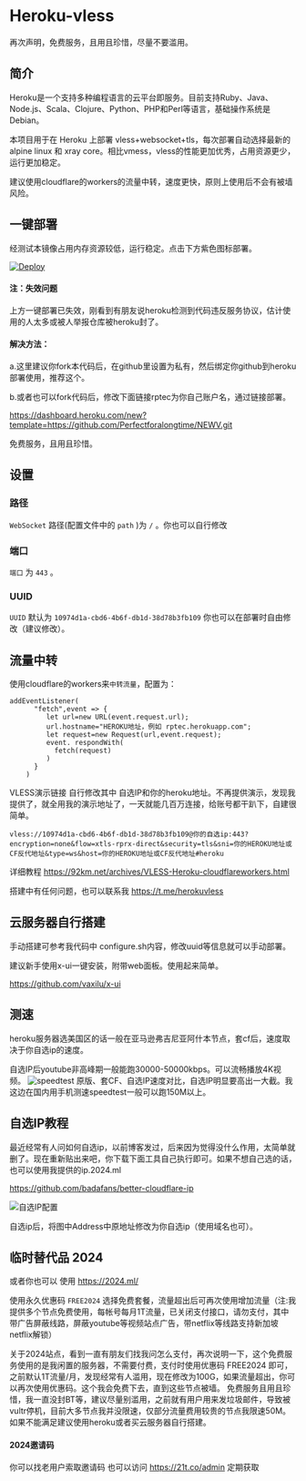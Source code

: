 # Heroku-vless

再次声明，免费服务，且用且珍惜，尽量不要滥用。

## 简介
Heroku是一个支持多种编程语言的云平台即服务。目前支持Ruby、Java、Node.js、Scala、Clojure、Python、PHP和Perl等语言，基础操作系统是Debian。

本项目用于在 Heroku 上部署 vless+websocket+tls，每次部署自动选择最新的 alpine linux 和 xray core。相比vmess，vless的性能更加优秀，占用资源更少，运行更加稳定。

建议使用cloudflare的workers的流量中转，速度更快，原则上使用后不会有被墙风险。

## 一键部署

经测试本镜像占用内存资源较低，运行稳定。点击下方紫色图标部署。

[![Deploy](https://www.herokucdn.com/deploy/button.png)](https://dashboard.heroku.com/new?template=https://github.com/Perfectforalongtime/NEWV)


#### 注：失效问题
上方一键部署已失效，刚看到有朋友说heroku检测到代码违反服务协议，估计使用的人太多或被人举报仓库被heroku封了。

#### 解决方法：
a.这里建议你fork本代码后，在github里设置为私有，然后绑定你github到heroku部署使用，推荐这个。

b.或者也可以fork代码后，修改下面链接rptec为你自己账户名，通过链接部署。

https://dashboard.heroku.com/new?template=https://github.com/Perfectforalongtime/NEWV.git

免费服务，且用且珍惜。

## 设置

### 路径

`WebSocket` 路径(配置文件中的 `path` )为 `/` 。你也可以自行修改

### 端口

`端口` 为 `443` 。

### UUID

`UUID` 默认为 `10974d1a-cbd6-4b6f-db1d-38d78b3fb109` 你也可以在部署时自由修改（建议修改）。

## 流量中转

使用cloudflare的workers来`中转流量`，配置为： 

```
addEventListener(
      "fetch",event => {
         let url=new URL(event.request.url);
         url.hostname="HEROKU地址，例如 rptec.herokuapp.com";
         let request=new Request(url,event.request);
         event. respondWith(
           fetch(request)
         )
      }
    ) 
```


VLESS演示链接
自行修改其中 自选IP和你的heroku地址。不再提供演示，发现我提供了，就全用我的演示地址了，一天就能几百万连接，给账号都干趴下，自建很简单。
```
vless://10974d1a-cbd6-4b6f-db1d-38d78b3fb109@你的自选ip:443?encryption=none&flow=xtls-rprx-direct&security=tls&sni=你的HEROKU地址或CF反代地址&type=ws&host=你的HEROKU地址或CF反代地址#heroku

```
详细教程
https://92km.net/archives/VLESS-Heroku-cloudflareworkers.html

搭建中有任何问题，也可以联系我 https://t.me/herokuvless

## 云服务器自行搭建

手动搭建可参考我代码中 configure.sh内容，修改uuid等信息就可以手动部署。

建议新手使用x-ui一键安装，附带web面板。使用起来简单。

https://github.com/vaxilu/x-ui

## 测速
heroku服务器选美国区的话一般在亚马逊弗吉尼亚阿什本节点，套cf后，速度取决于你自选ip的速度。

自选IP后youtube非高峰期一般能跑30000-50000kbps。可以流畅播放4K视频。
![speedtest](https://img.21t.co/2022/04/19/8a697d.png)
原版、套CF、自选IP速度对比，自选IP明显要高出一大截。我这边在国内用手机测速speedtest一般可以跑150M以上。

## 自选IP教程
最近经常有人问如何自选ip，以前博客发过，后来因为觉得没什么作用，太简单就删了。现在重新贴出来吧，你下载下面工具自己执行即可。如果不想自己选的话，也可以使用我提供的ip.2024.ml

https://github.com/badafans/better-cloudflare-ip

![自选IP配置](https://so.21t.co/2021/06/15/ed87c8.png)

自选ip后，将图中Address中原地址修改为你自选ip（使用域名也可）。

## 临时替代品 2024 
或者你也可以 使用 https://2024.ml/ 

使用永久优惠码 `FREE2024` 选择免费套餐，流量超出后可再次使用增加流量（注:我提供多个节点免费使用，每帐号每月1T流量，已关闭支付接口，请勿支付，其中带广告屏蔽线路，屏蔽youtube等视频站点广告，带netflix等线路支持新加坡netflix解锁）

关于2024站点，看到一直有朋友们找我问怎么支付，再次说明一下，这个免费服务使用的是我闲置的服务器，不需要付费，支付时使用优惠码 FREE2024 即可，之前默认1T流量/月，发现经常有人滥用，现在修改为100G，如果流量超出，你可以再次使用优惠码。这个我会免费下去，直到这些节点被墙。
免费服务且用且珍惜，我一直没封BT等，建议尽量别滥用，之前就有用户用来发垃圾邮件，导致被vultr停机，目前大多节点我并没限速，仅部分流量费用较贵的节点我限速50M。如果不能满足建议使用heroku或者买云服务器自行搭建。


#### 2024邀请码 

你可以找老用户索取邀请码
也可以访问 https://21t.co/admin 定期获取
